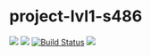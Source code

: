 # project-lvl1-s486
<a href="https://codeclimate.com/github/codeclimate/codeclimate/maintainability"><img src="https://api.codeclimate.com/v1/badges/a99a88d28ad37a79dbf6/maintainability" /></a>
<a href="https://codeclimate.com/github/codeclimate/codeclimate/test_coverage"><img src="https://api.codeclimate.com/v1/badges/a99a88d28ad37a79dbf6/test_coverage" /></a>
[![Build Status](https://travis-ci.com/german357/project-lvl1-s486.svg?branch=master)](https://travis-ci.com/german357/project-lvl1-s486)
<a href="https://asciinema.org/a/244092" target="_blank"><img src="https://asciinema.org/a/244092.svg" /></a>
